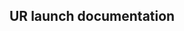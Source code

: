 ## UR launch documentation
<arg name="robot_ip" default="192.168.56.42" doc="IP address by which the robot can be reached." />
  <arg name="reverse_ip" default=""
    doc="IP of the driver, if set to empty it will detect it automatically." />
  <arg name="reverse_port" default="50001"
    doc="Port that will be opened by the driver to allow direct communication between the driver and the robot controller." />
  <arg name="script_sender_port" default="50002"
    doc="The driver will offer an interface to receive the program's URScript on this port. If the robot cannot connect to this port, `External Control` will stop immediately." />
  <arg name="trajectory_port" default="50003"
    doc="Port that will be opened by the driver to allow trajectory forwarding." />
  <arg name="script_command_port" default="50004"
    doc="Port that will be opened by the driver to allow forwarding script commands to the robot." />
  <arg name="tf_prefix" default="" doc="tf_prefix used for the robot." />
  <arg name="kinematics_config"
    default="$(find grinding_descriptions)/config/ur5e/default_kinematics.yaml"
    doc="Kinematics config file used for calibration correction. This will be used to verify the robot's calibration is matching the robot_description." />
  <arg name="use_tool_communication" default="false"
    doc="On e-Series robots tool communication can be enabled with this argument" />
  <arg name="tool_voltage" default="0"
    doc="Tool voltage set at the beginning of the UR program. Only used, when `use_tool_communication` is set to true." />
  <arg name="tool_parity" default="0"
    doc="Parity configuration used for tool communication. Only used, when `use_tool_communication` is set to true." />
  <arg name="tool_baud_rate" default="115200"
    doc="Baud rate used for tool communication. Only used, when `use_tool_communication` is set to true." />
  <arg name="tool_stop_bits" default="1"
    doc="Number of stop bits used for tool communication. Only used, when `use_tool_communication` is set to true." />
  <arg name="tool_rx_idle_chars" default="1.5"
    doc="Number of idle chars in RX channel used for tool communication. Only used, when `use_tool_communication` is set to true." />
  <arg name="tool_tx_idle_chars" default="3.5"
    doc="Number of idle chars in TX channel used for tool communication. Only used, when `use_tool_communication` is set to true." />
  <arg name="tool_device_name" default="/tmp/ttyUR"
    doc="Local device name used for tool communication. Only used, when `use_tool_communication` is set to true." />
  <arg name="tool_tcp_port" default="54321"
    doc="Port on which the robot controller publishes the tool comm interface. Only used, when `use_tool_communication` is set to true." />
  <arg name="headless_mode" default="false"
    doc="Automatically send URScript to robot to execute. On e-Series this does require the robot to be in 'remote-control' mode. With this, the URCap is not needed on the robot." />
  <arg name="ur_hardware_interface_node_required" default="true"
    doc="Shut down ros environment if ur_hardware_interface-node dies." />
  
  <!--Robot description and related parameter files -->
  <arg name="robot_description_file" default="$(find grinding_descriptions)/launch/load_ur5e.launch" doc="Robot description launch file." />
  <!-- <arg name="robot_description_file" default="$(dirname)/inc/load_ur5e.launch.xml" doc="Launch file which populates the 'robot_description' parameter."/> -->
  <arg name="joint_limit_params"
    default="$(find grinding_descriptions)/config/ur5e/joint_limits.yaml" />
  <arg name="kinematics_params" default="$(arg kinematics_config)" />
  <arg name="physical_params"
    default="$(find grinding_descriptions)/config/ur5e/physical_parameters.yaml" />
  <arg name="visual_params"
    default="$(find grinding_descriptions)/config/ur5e/visual_parameters.yaml" />

  <!-- Controller configuration -->
  <arg name="controller_config_file" default="$(find ur_gazebo)/config/ur5e_controllers.yaml" doc="Config file used for defining the ROS-Control controllers."/>
  <arg name="controllers" default="joint_state_controller eff_joint_traj_controller" doc="Controllers that are activated by default."/>
  <arg name="stopped_controllers" default="joint_group_eff_controller" doc="Controllers that are initally loaded, but not started."/>

  <!-- robot_state_publisher configuration -->
  <arg name="tf_prefix" default="" doc="tf_prefix used for the robot."/>
  <arg name="tf_pub_rate" default="500" doc="Rate at which robot_state_publisher should publish transforms."/>

  <!-- Gazebo parameters -->
  <arg name="paused" default="false" doc="Starts Gazebo in paused mode" />
  <arg name="gui" default="true" doc="Starts Gazebo gui" />


